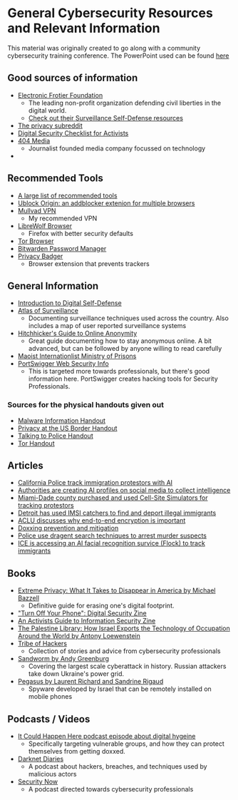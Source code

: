 # General Cybersecurity Resources and Relevant Information

This material was originally created to go along with a community cybersecurity training conference. The PowerPoint used can be found [here](https://noobsit-my.sharepoint.com/:p:/p/ray/ESuqb81a5ipEtXHNYi6XfEkBz4BGyhkZi5twW_0PVR_1Fw?e=EtNEXD)

## Good sources of information
- [Electronic Frotier Foundation](https://www.eff.org/)
    - The leading non-profit organization defending civil liberties in the digital world.
    - [Check out their Surveillance Self-Defense resources](https://ssd.eff.org/)
- [The privacy subreddit](https://www.reddit.com/r/privacy/top/)
- [Digital Security Checklist for Activists](https://activistchecklist.org/)
- [404 Media](https://www.404media.co/)
    - Journalist founded media company focussed on technology
- 

## Recommended Tools

- [A large list of recommended tools](https://www.privacytools.io/)
- [Ublock Origin: an addblocker extenion for multiple browsers](https://github.com/gorhill/uBlock)
- [Mullvad VPN](https://mullvad.net/en)
    - My recommended VPN
- [LibreWolf Browser](https://librewolf.net/)
    - Firefox with better security defaults
- [Tor Browser](https://www.torproject.org/download/)
- [Bitwarden Password Manager](https://bitwarden.com/)
- [Privacy Badger](https://privacybadger.org/)
    - Browser extension that prevents trackers

## General Information

- [Introduction to Digital Self-Defense](https://cu29.science/digital-self-defense/)
- [Atlas of Surveillance](https://atlasofsurveillance.org/)
    - Documenting surveillance techniques used across the country. Also includes a map of user reported surveillance systems
- [Hitchhicker's Guide to Online Anonymity](https://anonymousplanet.org/guide)
    - Great guide documenting how to stay anonymous online. A bit advanced, but can be followed by anyone willing to read carefully
- [Maoist Internationlist Ministry of Prisons](https://www.prisoncensorship.info/contact)
- [PortSwigger Web Security Info](https://portswigger.net/web-security)
    - This is targeted more towards professionals, but there's good information here. PortSwigger creates hacking tools for Security Professionals.

### Sources for the physical handouts given out

- [Malware Information Handout](https://www.securityeducationcompanion.org/files/sec/upload/file/37/SEC-malware-handout.pdf)
- [Privacy at the US Border Handout](https://www.eff.org/document/digital-privacy-us-border-one-pager-handout)
- [Talking to Police Handout](https://www.eff.org/document/tips-talking-police)
- [Tor Handout](https://www.eff.org/document/tor-myths-and-facts-0)

## Articles

- [California Police track immigration protestors with AI](https://www.404media.co/california-cops-investigate-immigration-protest-with-ai-camera-system/)
- [Authorities are creating AI profiles on social media to collect intelligence](https://www.404media.co/this-college-protester-isnt-real-its-an-ai-powered-undercover-bot-for-cops/?ref=daily-stories-newsletter)
- [Miami-Dade county purchased and used Cell-Site Simulators for tracking protestors](https://cdn.arstechnica.net/wp-content/uploads/2013/09/miami-dade.pdf)
- [Detroit has used IMSI catchers to find and deport illegal immigrants](https://www.eff.org/deeplinks/2017/05/no-hunting-undocumented-immigrants-stingrays)
- [ACLU discusses why end-to-end encryption is important](https://www.aclu.org/news/privacy-technology/the-vital-role-of-end-to-end-encryption)
- [Doxxing prevention and mitigation](https://crimethinc.com/2020/08/26/doxcare-prevention-and-aftercare-for-those-targeted-by-doxxing-and-political-harassment)
- [Police use dragent search techniques to arrest murder suspects](https://www.wired.com/story/find-my-iphone-arson-case/)
- [ICE is accessing an AI facial recognition survice (Flock) to track immigrants](https://www.404media.co/ice-taps-into-nationwide-ai-enabled-camera-network-data-shows/)

## Books

- [Extreme Privacy: What It Takes to Disappear in America by Michael Bazzell](https://app.thestorygraph.com/books/c522759e-7713-4089-837c-1ad7bae56235)
    - Definitive guide for erasing one's digital footprint.
- ["Turn Off Your Phone": Digital Security Zine](https://www.sproutdistro.com/catalog/zines/security/turn-off-your-phone/)
- [An Activists Guide to Information Security Zine](https://neighborhoodanarchists.org/wp-content/uploads/2020/10/activist-info-sec-IMPOSED.pdf)
- [The Palestine Library: How Israel Exports the Technology of Occupation Around the World by Antony Loewenstein](https://app.thestorygraph.com/books/8c2c6e35-e995-4df6-ac35-9d859e2cd775)
- [Tribe of Hackers](https://app.thestorygraph.com/books/d07af1e7-b7cf-47a4-b435-bee377e193c9)
    - Collection of stories and advice from cybersecurity professionals
- [Sandworm by Andy Greenburg](https://app.thestorygraph.com/books/a1f872bb-f8e9-43a2-b2e3-9665c033b052)
    - Covering the largest scale cyberattack in history. Russian attackers take down Ukraine's power grid.
- [Pegasus by Laurent Richard and Sandrine Rigaud](https://app.thestorygraph.com/books/d1dd6e7b-a18c-44aa-9e52-8e4b905f00f2)
    - Spyware developed by Israel that can be remotely installed on mobile phones


## Podcasts / Videos

- [It Could Happen Here podcast episode about digital hygeine](https://www.iheart.com/podcast/105-it-could-happen-here-30717896/episode/delete-your-account-240575315/)
    - Specifically targeting vulnerable groups, and how they can protect themselves from getting doxxed.
- [Darknet Diaries](https://darknetdiaries.com/)
    - A podcast about hackers, breaches, and techniques used by malicious actors
- [Security Now](https://twit.tv/shows/security-now)
    - A podcast directed towards cybersecurity professionals
